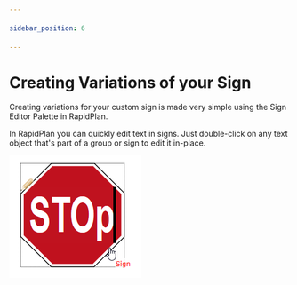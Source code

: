 ```yaml
---

sidebar_position: 6

---
```

# Creating Variations of your Sign

Creating variations for your custom sign is made very simple using the Sign Editor Palette in RapidPlan.

In RapidPlan you can quickly edit text in signs. Just double-click on any text object that's part of a group or sign to edit it in-place.

![Double_click_to_edit_sign_text](./assets/Double_click_to_edit_sign_text.png)
